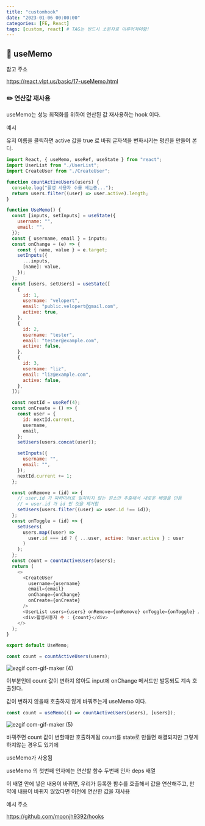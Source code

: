 ```yaml
---
title: "customhook"
date: "2023-01-06 00:00:00"
categories: [FE, React]
tags: [custom, react] # TAG는 반드시 소문자로 이루어져야함!
---
```


## 📌 useMemo

참고 주소

<a href='https://react.vlpt.us/basic/17-useMemo.html'>https://react.vlpt.us/basic/17-useMemo.html</a>

### ✏️ 연산값 재사용

useMemo는 성능 최적화를 위하여 연산된 값 재사용하는 hook 이다.

예시

유저 이름을 클릭하면 active 값을 true 로 바꿔 글자색을 변화시키는 펑션을 만들어 본다.

```javascript
import React, { useMemo, useRef, useState } from "react";
import UserList from "./UserList";
import CreateUser from "./CreateUser";

function countActiveUsers(users) {
  console.log("활성 사용자 수를 세는중...");
  return users.filter((user) => user.active).length;
}

function UseMemo() {
  const [inputs, setInputs] = useState({
    username: "",
    email: "",
  });
  const { username, email } = inputs;
  const onChange = (e) => {
    const { name, value } = e.target;
    setInputs({
      ...inputs,
      [name]: value,
    });
  };
  const [users, setUsers] = useState([
    {
      id: 1,
      username: "velopert",
      email: "public.velopert@gmail.com",
      active: true,
    },
    {
      id: 2,
      username: "tester",
      email: "tester@example.com",
      active: false,
    },
    {
      id: 3,
      username: "liz",
      email: "liz@example.com",
      active: false,
    },
  ]);

  const nextId = useRef(4);
  const onCreate = () => {
    const user = {
      id: nextId.current,
      username,
      email,
    };
    setUsers(users.concat(user));

    setInputs({
      username: "",
      email: "",
    });
    nextId.current += 1;
  };

  const onRemove = (id) => {
    // user.id 가 파라미터로 일치하지 않는 원소만 추출해서 새로운 배열을 만듬
    // = user.id 가 id 인 것을 제거함
    setUsers(users.filter((user) => user.id !== id));
  };
  const onToggle = (id) => {
    setUsers(
      users.map((user) =>
        user.id === id ? { ...user, active: !user.active } : user
      )
    );
  };
  const count = countActiveUsers(users);
  return (
    <>
      <CreateUser
        username={username}
        email={email}
        onChange={onChange}
        onCreate={onCreate}
      />
      <UserList users={users} onRemove={onRemove} onToggle={onToggle} />
      <div>활성사용자 수 : {count}</div>
    </>
  );
}

export default UseMemo;
```

```javascript
const count = countActiveUsers(users);
```

![ezgif com-gif-maker (4)](https://user-images.githubusercontent.com/45509511/209783808-a787df1d-f389-4578-9988-6268c7c74367.gif)

이부분인데 count 값이 변하지 않아도 input에 onChange 메서드만 발동되도 계속 호출된다.

값이 변하지 않을때 호출하지 않게 바꿔주는게 useMemo 이다.

```javascript
const count = useMemo(() => countActiveUsers(users), [users]);
```

![ezgif com-gif-maker (5)](https://user-images.githubusercontent.com/45509511/209783864-1ad8efe4-5e04-4eca-bffc-b91a589b207d.gif)

바꿔주면 count 값이 변할때만 호출하게됨 count를 state로 만들면 해결되지만 그렇게 하지않는 경우도 있기에

useMemo가 사용됨

useMemo 의 첫번째 인자에는 연산할 함수 두번째 인자 deps 배열

이 배열 안에 넣은 내용이 바뀌면, 우리가 등록한 함수를 호출해서 값을 연산해주고, 만약에 내용이 바뀌지 않았다면 이전에 연산한 값을 재사용

예시 주소

<a href='https://github.com/moonjh9392/hooks'>https://github.com/moonjh9392/hooks</a>
